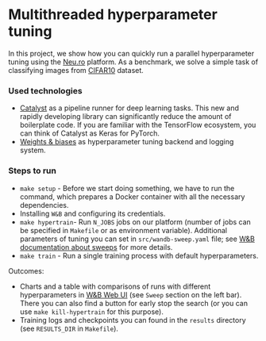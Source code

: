 # Multithreaded hyperparameter tuning

In this project, we show how you can quickly run a parallel hyperparameter tuning using the [Neu.ro](https://neu.ro/platform/) platform. As a benchmark, we solve a simple task of classifying images 
from [CIFAR10](https://www.cs.toronto.edu/~kriz/cifar.html) dataset.

### Used technologies

* [Catalyst](https://github.com/catalyst-team/catalyst) as a pipeline runner for deep learning tasks. This new and rapidly developing library can significantly reduce the amount of boilerplate code. If you are familiar with the TensorFlow ecosystem, you can think of Catalyst as Keras for PyTorch.
* [Weights & biases](https://www.wandb.com/) as hyperparameter tuning backend and logging system.

### Steps to run
* `make setup` - Before we start doing something, we have to run the command, which prepares a Docker container with all the necessary dependencies.
* Installing `W&B` and configuring its credentials.
* `make hypertrain`- Run `N_JOBS` jobs on our platform
(number of jobs can be specified in `Makefile` or as environment variable). Additional parameters of tuning you can set in `src/wandb-sweep.yaml` file; see [W&B documentation about
sweeps](https://docs.wandb.com/library/sweeps) for more details.
* `make train` - Run a single training process with default hyperparameters.

Outcomes:
* Charts and a table with comparisons of runs with different hyperparameters in [W&B Web UI](https://app.wandb.ai/home) (see `Sweep` section on the left bar). There you can also find a button for early stop the search (or you can use `make kill-hypertrain` for this purpose).
* Training logs and checkpoints you can found in the `results` directory (see `RESULTS_DIR` in `Makefile`).
